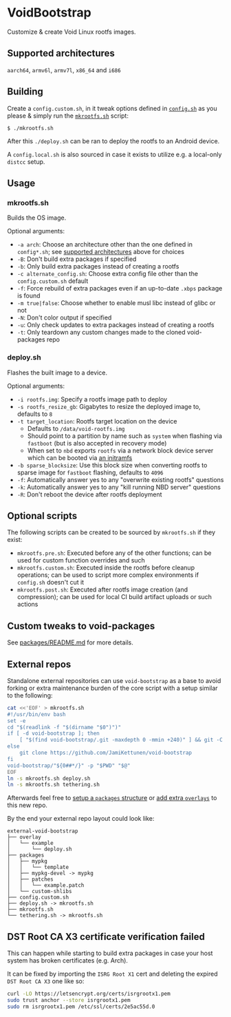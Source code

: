 # VoidBootstrap
Customize & create Void Linux rootfs images.

## Supported architectures
`aarch64`, `armv6l`, `armv7l`, `x86_64` and `i686`

## Building
Create a `config.custom.sh`, in it tweak options defined in [`config.sh`](config.sh) as you please & simply run the [`mkrootfs.sh`](mkrootfs.sh) script:
```
$ ./mkrootfs.sh
```
After this `./deploy.sh` can be ran to deploy the rootfs to an Android device.

A `config.local.sh` is also sourced in case it exists to utilize e.g. a local-only `distcc` setup.

## Usage
### mkrootfs.sh
Builds the OS image.

Optional arguments:
* `-a arch`: Choose an architecture other than the one defined in `config*.sh`; see [supported architectures](#supported-architectures) above for choices
* `-B`: Don't build extra packages if specified
* `-b`: Only build extra packages instead of creating a rootfs
* `-c alternate_config.sh`: Choose extra config file other than the `config.custom.sh` default
* `-f`: Force rebuild of extra packages even if an up-to-date `.xbps` package is found
* `-m true|false`: Choose whether to enable musl libc instead of glibc or not
* `-N`: Don't color output if specified
* `-u`: Only check updates to extra packages instead of creating a rootfs
* `-t`: Only teardown any custom changes made to the cloned void-packages repo
### deploy.sh
Flashes the built image to a device.

Optional arguments:
* `-i rootfs.img`: Specify a rootfs image path to deploy
* `-s rootfs_resize_gb`: Gigabytes to resize the deployed image to, defaults to `8`
* `-t target_location`: Rootfs target location on the device
  * Defaults to `/data/void-rootfs.img`
  * Should point to a partition by name such as `system` when flashing via `fastboot` (but is also accepted in recovery mode)
  * When set to `nbd` exports `rootfs` via a network block device server which can be booted via [an initramfs](https://github.com/JamiKettunen/initramfs-tools)
* `-b sparse_blocksize`: Use this block size when converting rootfs to sparse image for `fastboot` flashing, defaults to `4096`
* `-f`: Automatically answer yes to any "overwrite existing rootfs" questions
* `-k`: Automatically answer yes to any "kill running NBD server" questions
* `-R`: Don't reboot the device after rootfs deployment

## Optional scripts
The following scripts can be created to be sourced by `mkrootfs.sh` if they exist:
* `mkrootfs.pre.sh`: Executed before any of the other functions; can be used for custom function overrides and such
* `mkrootfs.custom.sh`: Executed inside the rootfs before cleanup operations; can be used to script more complex environments if `config.sh` doesn't cut it
* `mkrootfs.post.sh`: Executed after rootfs image creation (and compression); can be used for local CI build artifact uploads or such actions

## Custom tweaks to void-packages
See [packages/README.md](packages/README.md) for more details.

## External repos
Standalone external repositories can use `void-bootstrap` as a base to avoid forking or extra maintenance burden of the core script with a setup similar to the following:
```bash
cat <<'EOF' > mkrootfs.sh
#!/usr/bin/env bash
set -e
cd "$(readlink -f "$(dirname "$0")")"
if [ -d void-bootstrap ]; then
	[ "$(find void-bootstrap/.git -maxdepth 0 -mmin +240)" ] && git -C void-bootstrap pull --ff-only
else
	git clone https://github.com/JamiKettunen/void-bootstrap
fi
void-bootstrap/"${0##*/}" -p "$PWD" "$@"
EOF
ln -s mkrootfs.sh deploy.sh
ln -s mkrootfs.sh tethering.sh
```
Afterwards feel free to [setup a `packages` structure](https://github.com/JamiKettunen/void-bootstrap/tree/master/packages#readme) or [add extra `overlays`](https://github.com/JamiKettunen/void-bootstrap/tree/master/overlay#readme) to this new repo.

By the end your external repo layout could look like:
```
external-void-bootstrap
├── overlay
│   └── example
│       └── deploy.sh
├── packages
│   ├── mypkg
│   │   └── template
│   ├── mypkg-devel -> mypkg
│   ├── patches
│   │   └── example.patch
│   └── custom-shlibs
├── config.custom.sh
├── deploy.sh -> mkrootfs.sh
├── mkrootfs.sh
└── tethering.sh -> mkrootfs.sh
```

## DST Root CA X3 certificate verification failed
This can happen while starting to build extra packages in case your host system has broken certificates (e.g. Arch).

It can be fixed by importing the `ISRG Root X1` cert and deleting the expired `DST Root CA X3` one like so:
```bash
curl -LO https://letsencrypt.org/certs/isrgrootx1.pem
sudo trust anchor --store isrgrootx1.pem
sudo rm isrgrootx1.pem /etc/ssl/certs/2e5ac55d.0
```
